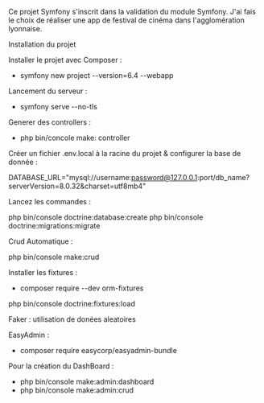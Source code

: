 Ce projet Symfony s'inscrit dans la validation du module Symfony. 
J'ai fais le choix de réaliser une app de festival de cinéma dans l'agglomération lyonnaise. 

Installation du projet 

Installer le projet avec Composer :

- symfony new project --version=6.4 --webapp

Lancement du serveur : 

- symfony serve --no-tls

Generer des controllers : 

- php bin/concole make: controller

Créer un fichier .env.local à la racine du projet & configurer la base de donnée :

DATABASE_URL="mysql://username:password@127.0.0.1:port/db_name?serverVersion=8.0.32&charset=utf8mb4"

Lancez les commandes :

php bin/console doctrine:database:create
php bin/console doctrine:migrations:migrate

Crud Automatique : 

php bin/console make:crud

Installer les fixtures :

- composer require --dev orm-fixtures

php bin/console doctrine:fixtures:load

Faker : utilisation de donées aleatoires

EasyAdmin : 

- composer require easycorp/easyadmin-bundle

Pour la création du DashBoard : 

- php bin/console make:admin:dashboard
- php bin/console make:admin:crud